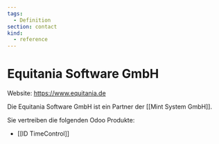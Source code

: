 ```yaml
---
tags:
  - Definition
section: contact
kind:
  - reference
---
```

# Equitania Software GmbH

Website: <https://www.equitania.de>

Die Equitania Software GmbH ist ein Partner der [[Mint System GmbH]].

Sie vertreiben die folgenden Odoo Produkte:
* [[ID TimeControl]]